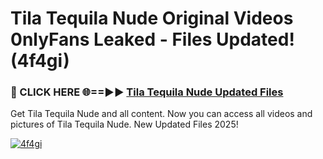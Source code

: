 # Tila Tequila Nude Original Videos 0nlyFans Leaked - Files Updated! (4f4gi)

<h3>🔴 CLICK HERE 🌐==►► <a href="https://tinyurl.com/5h6xmrr3" rel="nofollow">Tila Tequila Nude Updated Files</a></h3>

Get Tila Tequila Nude and all content. Now you can access all videos and pictures of Tila Tequila Nude. New Updated Files 2025!

[![4f4gi](https://i.imgur.com/KVD873Z.gif)](https://tinyurl.com/5h6xmrr3)
